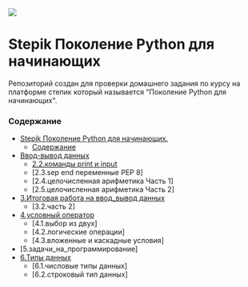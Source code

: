 
<kbd>
<image src ="https://stepik.org/media/cache/images/courses/58852/cover_fD4F6NQ/105df27da9ab3a4cbcff70d80ca2b53d.png">
</kbd>

# Stepik Поколение Python для начинающих

Репозиторий создан для проверки домашнего задания по курсу на платформе степик который называется "Поколение Python для начинающих".

### Содержание

- [Stepik Поколение Python для начинающих.](#stepik-поколение-python-для-начинающих)
  - [Содержание](#содержание)
- [Ввод-вывод данных](README.md)
  - [2.2.команды print и input](2.2.команды_print_и_input)
  - [2.3.sep end переменные PEP 8]
  - [2.4.целочисленная арифметика Часть 1]
  - [2.5.целочисленная арифметика Часть 2]
- [3.Итоговая работа на ввод_вывод данных](README.md)
  - [3.2.часть 2]
- [4.условный оператор](README.md)
  - [4.1.выбор из двух]
  - [4.2.логические операции]
  - [4.3.вложенные и каскадные условия]
- [5.задачи_на_программирование]
- [6.Типы данных](README.md)
  - [6.1.числовые типы данных]
  - [6.2.строковый тип данных]